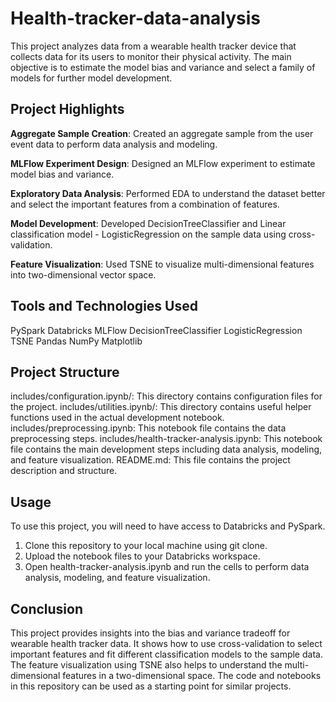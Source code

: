 # Health-tracker-data-analysis

This project analyzes data from a wearable health tracker device that collects data for its users to monitor their physical activity. The main objective is to estimate the model bias and variance and select a family of models for further model development.

## Project Highlights

**Aggregate Sample Creation**: Created an aggregate sample from the user event data to perform data analysis and modeling.

**MLFlow Experiment Design**: Designed an MLFlow experiment to estimate model bias and variance.

**Exploratory Data Analysis**: Performed EDA to understand the dataset better and select the important features from a combination of features.

**Model Development**: Developed DecisionTreeClassifier and Linear classification model - LogisticRegression on the sample data using cross-validation.

**Feature Visualization**: Used TSNE to visualize multi-dimensional features into two-dimensional vector space.

## Tools and Technologies Used

PySpark
Databricks
MLFlow
DecisionTreeClassifier
LogisticRegression
TSNE
Pandas
NumPy
Matplotlib

## Project Structure

includes/configuration.ipynb/: This directory contains configuration files for the project.
includes/utilities.ipynb/: This directory contains useful helper functions used in the actual development notebook.
includes/preprocessing.ipynb: This notebook file contains the data preprocessing steps.
includes/health-tracker-analysis.ipynb: This notebook file contains the main development steps including data analysis, modeling, and feature visualization.
README.md: This file contains the project description and structure.

## Usage

To use this project, you will need to have access to Databricks and PySpark.

1) Clone this repository to your local machine using git clone.
2) Upload the notebook files to your Databricks workspace.
3) Open health-tracker-analysis.ipynb and run the cells to perform data analysis, modeling, and feature visualization.

## Conclusion

This project provides insights into the bias and variance tradeoff for wearable health tracker data. It shows how to use cross-validation to select important features and fit different classification models to the sample data. The feature visualization using TSNE also helps to understand the multi-dimensional features in a two-dimensional space. The code and notebooks in this repository can be used as a starting point for similar projects.
